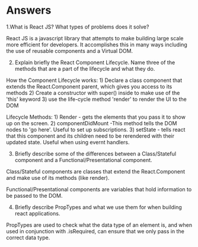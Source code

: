 # Answers

1.What is React JS? What types of problems does it solve?

React JS is a javascript library that attempts to make building large scale more efficient for developers. It accomplishes this in many ways including the use of reusable components and a Virtual DOM.

2. Explain briefly the React Component Lifecycle. Name three of the methods that are a part of the lifecycle and what they do.

How the Component Lifecycle works:
    1) Declare a class component that extends the React.Component parent, which gives you access to its methods
    2) Create a constructor with super() inside to make use of the 'this' keyword
    3) use the life-cycle method 'render' to render the UI to the DOM

Lifecycle Methods:
    1) Render - gets the elements that you pass it to show up on the screen.
    2) componentDidMount -This method tells the DOM nodes to 'go here'. Useful to set up subscriptions.
    3) setState - tells react that this component and its children need to be rerendered with their updated state. Useful when using evernt handlers.

3. Briefly describe some of the differences between a Class/Stateful component and a Functional/Presentational component.

Class/Stateful components are classes that extend the React.Component and make use of its methods (like render).  

Functional/Presentational components are variables that hold information to be passed to the DOM.


4. Briefly describe PropTypes and what we use them for when building react applications.

PropTypes are used to check what the data type of an element is, and when used in conjunction with .isRequired, can ensure that we only pass in the correct data type.